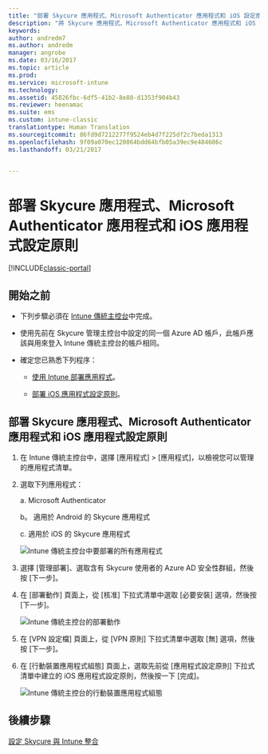 ```yaml
---
title: "部署 Skycure 應用程式、Microsoft Authenticator 應用程式和 iOS 設定原則 | Microsoft Docs"
description: "將 Skycure 應用程式、Microsoft Authenticator 應用程式和 iOS 設定原則部署至 Intune 傳統主控台。"
keywords: 
author: andredm7
ms.author: andredm
manager: angrobe
ms.date: 03/16/2017
ms.topic: article
ms.prod: 
ms.service: microsoft-intune
ms.technology: 
ms.assetid: 45826fbc-6df5-41b2-8e80-d1353f904b43
ms.reviewer: heenamac
ms.suite: ems
ms.custom: intune-classic
translationtype: Human Translation
ms.sourcegitcommit: 86fd9d7212277f9524eb4d7f225df2c7beda1313
ms.openlocfilehash: 9f09a070ec120064bdd64bfb05a39ec9e484606c
ms.lasthandoff: 03/21/2017


---
```


# <a name="deploy-skycure-apps-microsoft-authenticator-app-and-ios-app-configuration-policy"></a>部署 Skycure 應用程式、Microsoft Authenticator 應用程式和 iOS 應用程式設定原則

[!INCLUDE[classic-portal](../includes/classic-portal.md)]

## <a name="before-you-begin"></a>開始之前

-   下列步驟必須在 [Intune 傳統主控台](https://manage.microsoft.com/)中完成。

-   使用先前在 Skycure 管理主控台中設定的同一個 Azure AD 帳戶，此帳戶應該與用來登入 Intune 傳統主控台的帳戶相同。

-   確定您已熟悉下列程序：

    -   [使用 Intune 部署應用程式](https://docs.microsoft.com/intune/deploy-use/deploy-apps-in-microsoft-intune)。

    -   [部署 iOS 應用程式設定原則](https://docs.microsoft.com/intune/deploy-use/configure-ios-apps-with-mobile-app-configuration-policies-in-microsoft-intune)。

## <a name="to-deploy-skycure-apps-microsoft-authenticator-app-and-the-ios-app-configuration-policy"></a>部署 Skycure 應用程式、Microsoft Authenticator 應用程式和 iOS 應用程式設定原則

1.  在 Intune 傳統主控台中，選擇 [應用程式] &gt; [應用程式]，以檢視您可以管理的應用程式清單。

2.  選取下列應用程式：

    a.  Microsoft Authenticator

    b。  適用於 Android 的 Skycure 應用程式

    c.  適用於 iOS 的 Skycure 應用程式

       ![Intune 傳統主控台中要部署的所有應用程式](../media/mtp/skycure-deploy-app-1.png)

3.  選擇 [管理部署]、選取含有 Skycure 使用者的 Azure AD 安全性群組，然後按 [下一步]。

4.  在 [部署動作] 頁面上，從 [核准] 下拉式清單中選取 [必要安裝] 選項，然後按 [下一步]。

    ![Intune 傳統主控台的部署動作](../media/mtp/skycure-deploy-app-2.png)

5.  在 [VPN 設定檔] 頁面上，從 [VPN 原則] 下拉式清單中選取 [無] 選項，然後按 [下一步]。

6.  在 [行動裝置應用程式組態] 頁面上，選取先前從 [應用程式設定原則] 下拉式清單中建立的 iOS 應用程式設定原則，然後按一下 [完成]。

    ![Intune 傳統主控台的行動裝置應用程式組態](../media/mtp/skycure-deploy-app-3.png)

## <a name="next-steps"></a>後續步驟

[設定 Skycure 與 Intune 整合](https://docs.microsoft.com/intune/deploy-use/setup-the-skycure-integration-with-Intune)

